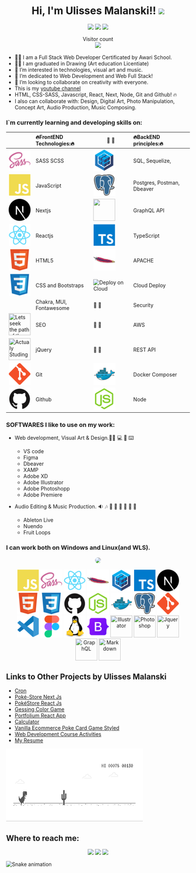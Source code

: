 
<div align="center">
 
<h1 align="center"><b>Hi, I'm Ulisses Malanski!! <img src="https://media.giphy.com/media/hvRJCLFzcasrR4ia7z/giphy.gif" width="25px"></b></h1>
<img height="180em" src="https://github-readme-stats.vercel.app/api?username=malanski&show_icons=true&theme=dark&include_all_commits=true&count_private=true">  
<img height="180em" src="https://github-readme-streak-stats.herokuapp.com/?user=malanski&hide_border=true&theme=nightowl&show_icons=true" />
<img height="180em" src="https://github-readme-stats.vercel.app/api/top-langs/?username=malanski&layout=compact&langs_count=7&theme=radical">
<p align="center"> 
  Visitor count<br>
  <img src="https://profile-counter.glitch.me/malanski/count.svg" />
</p> 
</div>

- 👨‍🎓 I am a Full Stack Web Developer Certificated by Awari School.
- 👨‍🎨 I am graduated in Drawing (Art education Licentiate)
- 👀 I’m interested in technologies, visual art and music.  
- 🌱 I’m dedicated to Web Development and Web Full Stack!
- 💞️ I’m looking to collaborate on creativity with everyone. 
- This is my [youtube channel](https://www.youtube.com/channel/UCMO8be295Zay2OajfewJpMA) 
- HTML, CSS-SASS, Javascript, React, Next, Node, Git and Github! 🔥
- I also can collaborate with: Design, Digital Art, Photo Manipulation, Concept Art, Audio Production, Music Composing.  
  
### I`m currently learning and developing skills on:  
<div align="center">

  
||🔥FrontEND Technologies:🔥      | 🌸 🌸 |🔥BackEND principles:🔥 |  |
| ---- | :---------------------------- | ---- | :------------------------- | --- |
| <img title="SCSS with artistic backgorund" height="60" width="60" src="https://raw.githubusercontent.com/devicons/devicon/master/icons/sass/sass-original.svg"> |SASS SCSS | <img title="" height="60" width="60" src="https://raw.githubusercontent.com/devicons/devicon/master/icons/sequelize/sequelize-original.svg"> |SQL, Sequelize,  |  |
| <img title="Currently learnig everiday" height="60" width="60" src="https://raw.githubusercontent.com/devicons/devicon/master/icons/javascript/javascript-plain.svg"> |JavaScript | <img title="Creating REST API's" height="60" width="60" src="https://raw.githubusercontent.com/devicons/devicon/master/icons/postgresql/postgresql-original.svg"> | Postgres, Postman, Dbeaver |
| <img title="Create ecommerce applications using REST API via SWR fetching" height="60" width="60" src="https://raw.githubusercontent.com/devicons/devicon/master/icons/nextjs/nextjs-original.svg"> |Nextjs | <img title="" height="60" width="60"  src="https://cdn.jsdelivr.net/gh/devicons/devicon/icons/graphql/graphql-plain.svg" /> |GraphQL API |
| <img title="Create ecommerce applications using REST API via axios fetching" height="60" width="60" src="https://raw.githubusercontent.com/devicons/devicon/master/icons/react/react-original.svg"> |Reactjs                        | <img title="" height="60" width="60" src="https://raw.githubusercontent.com/devicons/devicon/master/icons/typescript/typescript-plain.svg"> |TypeScript |
| <img title="HTML elements, tags, W3C validation" height="60" width="60" src="https://raw.githubusercontent.com/devicons/devicon/master/icons/html5/html5-original.svg"> |HTML5 | <img title="Learning about host, server..." height="60" width="60" src="https://raw.githubusercontent.com/devicons/devicon/master/icons/apache/apache-original.svg"> |APACHE |
| <img title="I love CSS, specialy SCSS, feels like painting, it is my second nature" height="60" width="60" src="https://raw.githubusercontent.com/devicons/devicon/master/icons/css3/css3-original.svg"> | CSS and Bootstraps | <img title="Deploy on Cloud" src="https://cdn.jsdelivr.net/gh/devicons/devicon/icons/googlecloud/googlecloud-original.svg" /> | Cloud Deploy |
||Chakra, MUI, Fontawesome | 🌸 🌸 |Security |
| <img title="Lets seek the path of the yellow block" height="60" width="60"  src="https://cdn.jsdelivr.net/gh/devicons/devicon/icons/google/google-original.svg" /> |SEO | 🌸 🌸 |AWS |
| <img title="Actualy Studing" height="60" width="60" src="https://cdn.jsdelivr.net/gh/devicons/devicon/icons/jquery/jquery-original.svg" /> |jQuery | 🌸 🌸 |REST API|
| <img title="Commit, PullRequest, Merge are my favorite sport" height="60" width="60" src="https://raw.githubusercontent.com/devicons/devicon/master/icons/git/git-original.svg"> |Git | <img title="Actualy Studing" height="60" width="60" src="https://raw.githubusercontent.com/devicons/devicon/master/icons/docker/docker-original.svg"> |Docker Composer  |
| <img title="Love to learn by seeing codes and applications" height="60" width="60" src="https://raw.githubusercontent.com/devicons/devicon/master/icons/github/github-original.svg"> | Github | <img title="npm and npx are tools that are doing the hard work for us" height="60" width="60" src="https://raw.githubusercontent.com/devicons/devicon/master/icons/nodejs/nodejs-original.svg"> | Node |


</div>

      
### SOFTWARES I like to use on my work:
  * Web development, Visual Art & Design.🧑‍🎨 💻 📱 ⌨️
      - VS code
      - Figma
      - Dbeaver
      - XAMP
      - Adobe XD
      - Adobe Illustrator
      - Adobe Photoshopp
      - Adobe Premiere  
     
  * Audio Editing & Music Production. 🔉 🎶 🎸 🥁 🎵 🎹 🎤 🎼
      - Ableton Live
      - Nuendo
      - Fruit Loops 
### I can work both on Windows and Linux(and WLS).   
         

 <div align="center">
 
 <a href="https://www.facebook.com/ulisses.malanski/"><img height="180" style="border-radius: 50px;" src="https://lastfm.freetls.fastly.net/i/u/770x0/2d81602ce3cb43378ddf0d57407d9738.jpg#2d81602ce3cb43378ddf0d57407d9738"></a>
     
 </div>
  
<div align="center" style="display: inline-block;">
<img title="JavaScript" height="60" width="60" src="https://raw.githubusercontent.com/devicons/devicon/master/icons/javascript/javascript-plain.svg">
<img title="SASS - SCSS" height="60" width="60" src="https://raw.githubusercontent.com/devicons/devicon/master/icons/sass/sass-original.svg">
<img title="React" height="60" width="60" src="https://raw.githubusercontent.com/devicons/devicon/master/icons/react/react-original.svg">
<img title="Apache" height="60" width="60" src="https://raw.githubusercontent.com/devicons/devicon/master/icons/apache/apache-original.svg"> 
<img title="sequelize" height="60" width="60" src="https://raw.githubusercontent.com/devicons/devicon/master/icons/sequelize/sequelize-original.svg">
<img title="TypeScript" height="60" width="60" src="https://raw.githubusercontent.com/devicons/devicon/master/icons/typescript/typescript-plain.svg">   
<img title="Next" height="60" width="60" src="https://raw.githubusercontent.com/devicons/devicon/master/icons/nextjs/nextjs-original.svg">   
<img title="HTML5" height="60" width="60" src="https://raw.githubusercontent.com/devicons/devicon/master/icons/html5/html5-original.svg">
<img title="CSS#" height="60" width="60" src="https://raw.githubusercontent.com/devicons/devicon/master/icons/css3/css3-original.svg">
<img title="Github" height="60" width="60" src="https://raw.githubusercontent.com/devicons/devicon/master/icons/github/github-original.svg">
<img title="Nodejs" height="60" width="60" src="https://raw.githubusercontent.com/devicons/devicon/master/icons/nodejs/nodejs-original.svg">
<img title="Docker Composer" height="60" width="60" src="https://raw.githubusercontent.com/devicons/devicon/master/icons/docker/docker-original.svg">
<img title="PostgreSQL" height="60" width="60" src="https://raw.githubusercontent.com/devicons/devicon/master/icons/postgresql/postgresql-original.svg">
<img title="Git" height="60" width="60" src="https://raw.githubusercontent.com/devicons/devicon/master/icons/git/git-original.svg">
<img title="VScode" height="60" width="60" src="https://raw.githubusercontent.com/devicons/devicon/master/icons/vscode/vscode-original.svg">
<img title="Figma" height="60" width="60" src="https://raw.githubusercontent.com/devicons/devicon/master/icons/figma/figma-original.svg">
<img title="Linux" height="60" width="60" src="https://raw.githubusercontent.com/devicons/devicon/master/icons/linux/linux-original.svg">
<img title="Bootstrap" height="60" width="60" src="https://raw.githubusercontent.com/devicons/devicon/master/icons/bootstrap/bootstrap-original.svg">
<img title="Illustrator" height="60" width="60" src="https://cdn.jsdelivr.net/gh/devicons/devicon/icons/illustrator/illustrator-plain.svg" />
<img title="Photoshop" height="60" width="60" src="https://cdn.jsdelivr.net/gh/devicons/devicon/icons/photoshop/photoshop-plain.svg" />
<img title="Jquery" height="60" width="60" src="https://cdn.jsdelivr.net/gh/devicons/devicon/icons/jquery/jquery-original.svg" />
<img title="GraphQL" height="60" width="60"  src="https://cdn.jsdelivr.net/gh/devicons/devicon/icons/graphql/graphql-plain.svg" />
<img title="Markdown" height="60" width="60" src="https://cdn.jsdelivr.net/gh/devicons/devicon/icons/markdown/markdown-original.svg" />
  
</div>  

## Links to Other Projects by Ulisses Malanski<br>  
 
- <a href="https://malanski.github.io/cron/" title="Cronometer" target="_blank">Cron</a>  
- <a href="https://poke-store-next.vercel.app//" title="Nextjs Ecommerce Pokemon Store" target="_blank">Poké-Store Next Js</a>
- <a href="https://malanski.github.io/pokestore-react/" title="Reactjs Ecommerce Pokemon Store" target="_blank">PokéStore React Js</a>  
- <a href="https://malanski.github.io/GessingColorGame/" title="Color Game JavaScript CSS HTML" target="_blank">Gessing Color Game</a>
- <a href="https://malanski.github.io/projeto-react-app2/" title="Artistic Portfolium" target="_blank">Portfolium React App</a>
- <a href="https://malanski.github.io/CalculatorX/" title="JavaScript study Calculator">Calculator</a>  
- <a href="https://malanski.github.io/pokeLoja2/" title="My Firts Vanilla Ecommerce project">Vanilla Ecommerce Poke Card Game Styled</a>  
- <a href="https://malanski.github.io/awari-ulisses-dev/" title="Awari Course Activity">Web Development Course Activities</a>  
- <a href="https://malanski.github.io/MyResume/" title="A short personal Resume">My Resume</a>  
  
<!-- ![image](https://github.com/malanski/malanski/blob/master/dino.gif) -->

<img height="200px" width="375px" src="/dino.gif" />

## Where to reach me:  
  
 <div align="center">
 
 <a href="https://www.linkedin.com/in/ulisses-malanski/" target="_blank"><img src="https://img.shields.io/badge/Ulisses Malanski-0077B5?style=for-the-badge&logo=linkedin&logoColor=white" target="_blank"></a>
 <a href = "mailto:malanskiwork@gmail.com"><img src="https://img.shields.io/badge/-malanskiwork@gmail.com-%23333?style=for-the-badge&logo=gmail&logoColor=white" target="_blank"></a>
 <a href="https://www.instagram.com/ulissesmalanski_tattoo/" target="_blank"><img src="https://img.shields.io/badge/Ulisses Malanski Tattoo-E4405F?style=for-the-badge&logo=instagram&logoColor=white" target="_blank"></a>
    
 </div>

![Snake animation](https://github.com/malanski/malanski/blob/output/github-contribution-grid-snake.svg)

 
